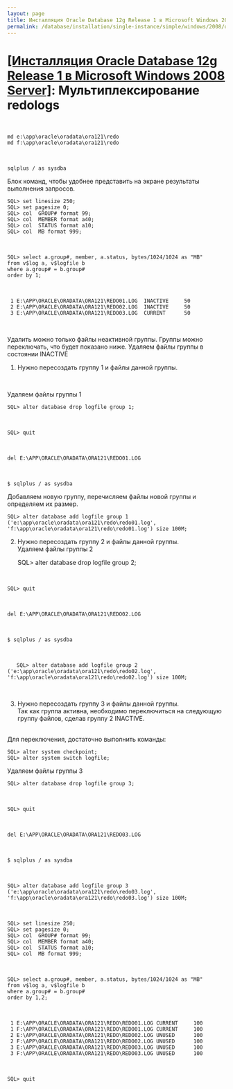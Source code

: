 ```yaml
---
layout: page
title: Инсталляция Oracle Database 12g Release 1 в Microsoft Windows 2008 Server
permalink: /database/installation/single-instance/simple/windows/2008/oracle/12.1/oracle-multiplex-redologs/
---
```


# <a href="/database/installation/single-instance/simple/windows/2008/oracle/12.1/">[Инсталляция Oracle Database 12g Release 1 в Microsoft Windows 2008 Server]</a>: Мультиплексирование redologs

<br/>


	md e:\app\oracle\oradata\ora121\redo
	md f:\app\oracle\oradata\ora121\redo

<br/>

	sqlplus / as sysdba


Блок команд, чтобы удобнее представить на экране результаты выполнения запросов.


	SQL> set linesize 250;
	SQL> set pagesize 0;
	SQL> col  GROUP# format 99;
	SQL> col  MEMBER format a40;
	SQL> col  STATUS format a10;
	SQL> col  MB format 999;



<br/>

	SQL> select a.group#, member, a.status, bytes/1024/1024 as "MB"
	from v$log a, v$logfile b
	where a.group# = b.group#
	order by 1;

<br/>

     1 E:\APP\ORACLE\ORADATA\ORA121\REDO01.LOG  INACTIVE     50
     2 E:\APP\ORACLE\ORADATA\ORA121\REDO02.LOG  INACTIVE     50
     3 E:\APP\ORACLE\ORADATA\ORA121\REDO03.LOG  CURRENT      50


<br/>

Удалить можно только файлы неактивной группы. Группы можно переключать, что будет показано ниже.
Удаляем файлы группы в состоянии INACTIVE


1) Нужно пересоздать группу 1 и файлы данной группы.

<br/>

Удаляем файлы группы 1


	SQL> alter database drop logfile group 1;

<br/>

	SQL> quit

<br/>

	del E:\APP\ORACLE\ORADATA\ORA121\REDO01.LOG

<br/>

	$ sqlplus / as sysdba


Добавляем новую группу, перечисляем файлы новой группы и определяем их размер.


	SQL> alter database add logfile group 1 ('e:\app\oracle\oradata\ora121\redo\redo01.log', 'f:\app\oracle\oradata\ora121\redo\redo01.log') size 100M;

2) Нужно пересоздать группу 2 и файлы данной группы.<br/>
Удаляем файлы группы 2

	SQL> alter database drop logfile group 2;

<br/>

	SQL> quit

<br/>

	del E:\APP\ORACLE\ORADATA\ORA121\REDO02.LOG


<br/>

	$ sqlplus / as sysdba


<br/>

	   SQL> alter database add logfile group 2 ('e:\app\oracle\oradata\ora121\redo\redo02.log', 'f:\app\oracle\oradata\ora121\redo\redo02.log') size 100M;

<br/>

3) Нужно пересоздать группу 3 и файлы данной группы.<br/>
Так как группа активна, необходимо переключиться на следующую группу файлов, сделав группу 2 INACTIVE.
<br/>
Для переключения, достаточно выполнить команды:


<br/>

	SQL> alter system checkpoint;
	SQL> alter system switch logfile;


Удаляем файлы группы 3

	SQL> alter database drop logfile group 3;

<br/>

	SQL> quit

<br/>

	del E:\APP\ORACLE\ORADATA\ORA121\REDO03.LOG


<br/>

	$ sqlplus / as sysdba

<br/>

	SQL> alter database add logfile group 3 ('e:\app\oracle\oradata\ora121\redo\redo03.log', 'f:\app\oracle\oradata\ora121\redo\redo03.log') size 100M;

<br/>

	SQL> set linesize 250;
	SQL> set pagesize 0;
	SQL> col  GROUP# format 99;
	SQL> col  MEMBER format a40;
	SQL> col  STATUS format a10;
	SQL> col  MB format 999;

<br/>

	SQL> select a.group#, member, a.status, bytes/1024/1024 as "MB"
	from v$log a, v$logfile b
	where a.group# = b.group#
	order by 1,2;

<br/>


     1 E:\APP\ORACLE\ORADATA\ORA121\REDO\REDO01.LOG CURRENT     100
     1 F:\APP\ORACLE\ORADATA\ORA121\REDO\REDO01.LOG CURRENT     100
     2 E:\APP\ORACLE\ORADATA\ORA121\REDO\REDO02.LOG UNUSED      100
     2 F:\APP\ORACLE\ORADATA\ORA121\REDO\REDO02.LOG UNUSED      100
     3 E:\APP\ORACLE\ORADATA\ORA121\REDO\REDO03.LOG UNUSED      100
     3 F:\APP\ORACLE\ORADATA\ORA121\REDO\REDO03.LOG UNUSED      100

<br/>

	SQL> quit
